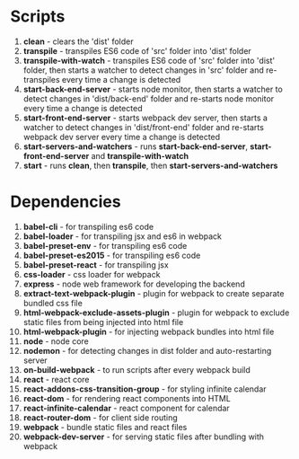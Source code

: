 # Scripts
1. **clean** - clears the 'dist' folder
1. **transpile** - transpiles ES6 code of 'src' folder into 'dist' folder
1. **transpile-with-watch** - transpiles ES6 code of 'src' folder into 'dist' folder, then starts a watcher to detect changes in 'src' folder and re-transpiles every time a change is detected
1. **start-back-end-server** - starts node monitor, then starts a watcher to detect changes in 'dist/back-end' folder and re-starts node monitor every time a change is detected
1. **start-front-end-server** - starts webpack dev server, then starts a watcher to detect changes in 'dist/front-end' folder and re-starts webpack dev server every time a change is detected
1. **start-servers-and-watchers** - runs **start-back-end-server**, **start-front-end-server** and **transpile-with-watch**
1. **start** - runs **clean**, then **transpile**, then **start-servers-and-watchers**
# Dependencies
1. **babel-cli** - for transpiling es6 code
1. **babel-loader** - for transpiling jsx and es6 in webpack
1. **babel-preset-env** - for transpiling es6 code
1. **babel-preset-es2015** - for transpiling es6 code
1. **babel-preset-react** - for transpiling jsx
1. **css-loader** - css loader for webpack
1. **express** - node web framework for developing the backend
1. **extract-text-webpack-plugin** - plugin for webpack to create separate bundled css file
1. **html-webpack-exclude-assets-plugin** - plugin for webpack to exclude static files from being injected into html file
1. **html-webpack-plugin** - for injecting webpack bundles into html file
1. **node** - node core
1. **nodemon** - for detecting changes in dist folder and auto-restarting server
1. **on-build-webpack** - to run scripts after every webpack build
1. **react** - react core
1. **react-addons-css-transition-group** - for styling infinite calendar
1. **react-dom** - for rendering react components into HTML
1. **react-infinite-calendar** - react component for calendar
1. **react-router-dom** - for client side routing
1. **webpack** - bundle static files and react files
1. **webpack-dev-server** - for serving static files after bundling with webpack
